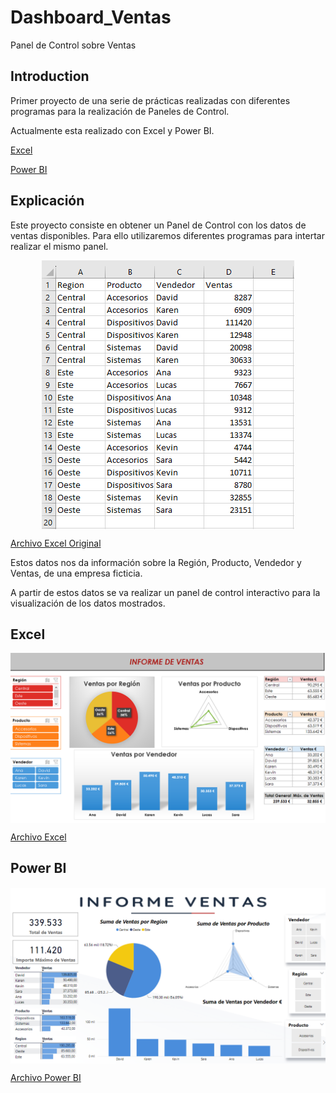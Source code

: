 # Dashboard_Ventas
Panel de Control sobre Ventas

## Introduction
Primer proyecto de una serie de prácticas realizadas con diferentes programas para la realización de Paneles de Control.

Actualmente esta realizado con Excel y Power BI.

[Excel](https://github.com/ntr94/Dashboard_Ventas/blob/main/README.md#excel)

[Power BI](https://github.com/ntr94/Dashboard_Ventas/blob/main/README.md#power-bi)

## Explicación
Este proyecto consiste en obtener un Panel de Control con los datos de ventas disponibles. Para ello utilizaremos diferentes programas para intertar realizar el mismo panel.

<img src="Ventas.PNG" style="display: block; margin: auto;">

[Archivo Excel Original](https://github.com/ntr94/Dashboard_Ventas/blob/main/Ventas.xlsx)

Estos datos nos da información sobre la Región, Producto, Vendedor y Ventas, de una empresa ficticia.

A partir de estos datos se va realizar un panel de control interactivo para la visualización de los datos mostrados.


## Excel

<img src="Excel/Informe_Ventas_Excel.PNG" style="display: block; margin: auto;">

[Archivo Excel](https://github.com/ntr94/Dashboard_Ventas/blob/main/Excel/Infome_Ventas_Excel.xlsx)

## Power BI

<img src="Power BI/Infome_Ventas_PowerBI.PNG" style="display: block; margin: auto;">

[Archivo Power BI](https://github.com/ntr94/Dashboard_Ventas/blob/main/Power%20BI/Infome_Ventas_PowerBI.pbix)
